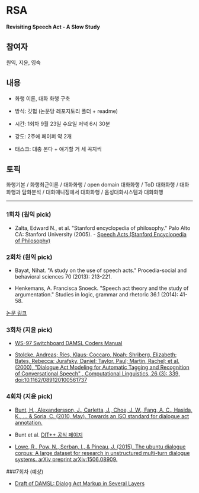 # RSA
**Revisiting Speech Act - A Slow Study**

## 참여자
원익, 지윤, 영숙

## 내용
- 화행 이론, 대화 화행 구축

- 방식: 깃헙 (논문당 레포지토리 폴더 + readme)

- 시간: 1회차 9월 23일 수요일 저녁 6시 30분

- 강도: 2주에 페이퍼 약 2개

- 태스크: 대충 본다 + 얘기할 거 세 꼭지씩

## 토픽
화행기본 / 화행최근이론 / 대화화행 / open domain 대화화행 / ToD 대화화행 / 대화화행과 담화분석 / 대화매니징에서 대화화행 / 음성대화시스템과 대화화행

----------------------------------------------------------

### 1회차 (원익 pick)

- Zalta, Edward N., et al. "Stanford encyclopedia of philosophy." Palo Alto CA: Stanford University (2005). - [Speech Acts (Stanford Encyclopedia of Philosophy)](https://plato.stanford.edu/entries/speech-acts/)

### 2회차 (원익 pick)

- Bayat, Nihat. "A study on the use of speech acts." Procedia-social and behavioral sciences 70 (2013): 213-221.

- Henkemans, A. Francisca Snoeck. "Speech act theory and the study of argumentation." Studies in logic, grammar and rhetoric 36.1 (2014): 41-58.

[논문 링크](https://www.dropbox.com/sh/0yxnho4nrriqvhg/AAA4YMXRPKvwa7qNmPc4Mja4a?dl=0)

### 3회차 (지윤 pick)



- [WS-97 Switchboard DAMSL Coders Manual](https://web.stanford.edu/~jurafsky/ws97/manual.august1.html)

- [Stolcke, Andreas; Ries, Klaus; Coccaro, Noah; Shriberg, Elizabeth; Bates, Rebecca; Jurafsky, Daniel; Taylor, Paul; Martin, Rachel; et al. (2000), "Dialogue Act Modeling for Automatic Tagging and Recognition of Conversational Speech" , Computational Linguistics, 26 (3): 339, doi:10.1162/089120100561737](https://web.stanford.edu/~jurafsky/ws97/CL-dialog.pdf)

### 4회차 (지윤 pick)

- [Bunt, H., Alexandersson, J., Carletta, J., Choe, J. W., Fang, A. C., Hasida, K., ... & Soria, C. (2010, May). Towards an ISO standard for dialogue act annotation.](https://publications.idiap.ch/downloads/papers/2010/Bunt_LREC2010_2010.pdf)

- Bunt et al. [DIT++ 공식 페이지](https://dit.uvt.nl/#dit_publications)

- [Lowe, R., Pow, N., Serban, I., & Pineau, J. (2015). The ubuntu dialogue corpus: A large dataset for research in unstructured multi-turn dialogue systems. arXiv preprint arXiv:1506.08909.](https://arxiv.org/pdf/1506.08909.pdf)


###7회차 (예상)
- [Draft of DAMSL: Dialog Act Markup in Several Layers](https://www.cs.rochester.edu/research/cisd/resources/damsl/RevisedManual/)

